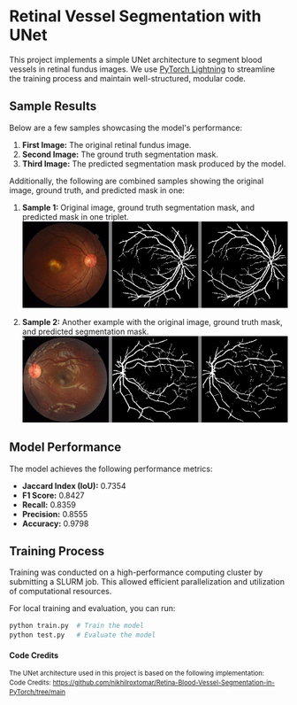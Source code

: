 # Retinal Vessel Segmentation with UNet

This project implements a simple UNet architecture to segment blood vessels in retinal fundus images. We use [PyTorch Lightning](https://www.pytorchlightning.ai/) to streamline the training process and maintain well-structured, modular code.

## Sample Results

Below are a few samples showcasing the model's performance:

1. **First Image:** The original retinal fundus image.
2. **Second Image:** The ground truth segmentation mask.
3. **Third Image:** The predicted segmentation mask produced by the model.

Additionally, the following are combined samples showing the original image, ground truth, and predicted mask in one:

1. **Sample 1:** Original image, ground truth segmentation mask, and predicted mask in one triplet.  
   ![Results Triplet](results/1_A.png)

2. **Sample 2:** Another example with the original image, ground truth mask, and predicted segmentation mask.  
   ![Results Triplet 2](results/192_N.png)


## Model Performance

The model achieves the following performance metrics:

- **Jaccard Index (IoU):** 0.7354
- **F1 Score:** 0.8427
- **Recall:** 0.8359
- **Precision:** 0.8555
- **Accuracy:** 0.9798

## Training Process

Training was conducted on a high-performance computing cluster by submitting a SLURM job. This allowed efficient parallelization and utilization of computational resources.

For local training and evaluation, you can run:

```bash
python train.py  # Train the model
python test.py   # Evaluate the model
```

<h2 style="font-size: 14px;">Code Credits</h2>

<small>The UNet architecture used in this project is based on the following implementation:</small>  
<small>Code Credits: <a href="https://github.com/nikhilroxtomar/Retina-Blood-Vessel-Segmentation-in-PyTorch/tree/main">https://github.com/nikhilroxtomar/Retina-Blood-Vessel-Segmentation-in-PyTorch/tree/main</a></small>
